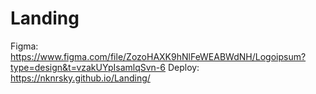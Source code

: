 # Landing
Figma: https://www.figma.com/file/ZozoHAXK9hNlFeWEABWdNH/Logoipsum?type=design&t=vzakUYpIsamlqSvn-6
Deploy: https://nknrsky.github.io/Landing/